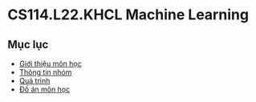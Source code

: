 # CS114.L22.KHCL Machine Learning

## Mục lục
* [ Giới thiệu môn học](#gioithieumonhoc)
* [ Thông tin nhóm](#thongtinnhom)
* [ Quá trình](#quatrinh)
* [ Đồ án môn học](#doan)
